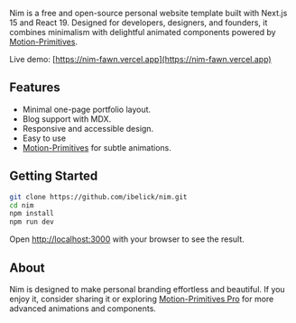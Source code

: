 Nim is a free and open-source personal website template built with Next.js 15 and React 19. Designed for developers, designers, and founders, it combines minimalism with delightful animated components powered by [Motion-Primitives](https://motion-primitives.com).

Live demo: [https://nim-fawn.vercel.app](https://nim-fawn.vercel.app)

## Features

- Minimal one-page portfolio layout.
- Blog support with MDX.
- Responsive and accessible design.
- Easy to use
- [Motion-Primitives](https://motion-primitives.com) for subtle animations.

## Getting Started

```bash
git clone https://github.com/ibelick/nim.git
cd nim
npm install
npm run dev
```

Open [http://localhost:3000](http://localhost:3000) with your browser to see the result.

## About

Nim is designed to make personal branding effortless and beautiful. If you enjoy it, consider sharing it or exploring [Motion-Primitives Pro](https://pro.motion-primitives.com/) for more advanced animations and components.
